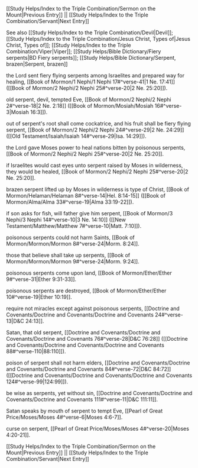 [[Study Helps/Index to the Triple Combination/Sermon on the Mount|Previous Entry]]  ||  [[Study Helps/Index to the Triple Combination/Servant|Next Entry]]

 See also [[Study Helps/Index to the Triple Combination/Devil|Devil]]; [[Study Helps/Index to the Triple Combination/Jesus Christ, Types of|Jesus Christ, Types of]]; [[Study Helps/Index to the Triple Combination/Viper|Viper]]; [[Study Helps/Bible Dictionary/Fiery serpents|BD Fiery serpents]]; [[Study Helps/Bible Dictionary/Serpent, brazen|Serpent, brazen]]

 the Lord sent fiery flying serpents among Israelites and prepared way for healing, [[Book of Mormon/1 Nephi/1 Nephi 17#^verse-41|1 Ne. 17:41]] ([[Book of Mormon/2 Nephi/2 Nephi 25#^verse-20|2 Ne. 25:20]]).

 old serpent, devil, tempted Eve, [[Book of Mormon/2 Nephi/2 Nephi 2#^verse-18|2 Ne. 2:18]] ([[Book of Mormon/Mosiah/Mosiah 16#^verse-3|Mosiah 16:3]]).

 out of serpent's root shall come cockatrice, and his fruit shall be fiery flying serpent, [[Book of Mormon/2 Nephi/2 Nephi 24#^verse-29|2 Ne. 24:29]] ([[Old Testament/Isaiah/Isaiah 14#^verse-29|Isa. 14:29]]).

 the Lord gave Moses power to heal nations bitten by poisonous serpents, [[Book of Mormon/2 Nephi/2 Nephi 25#^verse-20|2 Ne. 25:20]].

 if Israelites would cast eyes unto serpent raised by Moses in wilderness, they would be healed, [[Book of Mormon/2 Nephi/2 Nephi 25#^verse-20|2 Ne. 25:20]].

 brazen serpent lifted up by Moses in wilderness is type of Christ, [[Book of Mormon/Helaman/Helaman 8#^verse-14|Hel. 8:14-15]] ([[Book of Mormon/Alma/Alma 33#^verse-19|Alma 33:19-22]]).

 if son asks for fish, will father give him serpent, [[Book of Mormon/3 Nephi/3 Nephi 14#^verse-10|3 Ne. 14:10]] ([[New Testament/Matthew/Matthew 7#^verse-10|Matt. 7:10]]).

 poisonous serpents could not harm Saints, [[Book of Mormon/Mormon/Mormon 8#^verse-24|Morm. 8:24]].

 those that believe shall take up serpents, [[Book of Mormon/Mormon/Mormon 9#^verse-24|Morm. 9:24]].

 poisonous serpents come upon land, [[Book of Mormon/Ether/Ether 9#^verse-31|Ether 9:31-33]].

 poisonous serpents are destroyed, [[Book of Mormon/Ether/Ether 10#^verse-19|Ether 10:19]].

 require not miracles except against poisonous serpents, [[Doctrine and Covenants/Doctrine and Covenants/Doctrine and Covenants 24#^verse-13|D&C 24:13]].

 Satan, that old serpent, [[Doctrine and Covenants/Doctrine and Covenants/Doctrine and Covenants 76#^verse-28|D&C 76:28]] ([[Doctrine and Covenants/Doctrine and Covenants/Doctrine and Covenants 88#^verse-110|88:110]]).

 poison of serpent shall not harm elders, [[Doctrine and Covenants/Doctrine and Covenants/Doctrine and Covenants 84#^verse-72|D&C 84:72]] ([[Doctrine and Covenants/Doctrine and Covenants/Doctrine and Covenants 124#^verse-99|124:99]]).

 be wise as serpents, yet without sin, [[Doctrine and Covenants/Doctrine and Covenants/Doctrine and Covenants 111#^verse-11|D&C 111:11]].

 Satan speaks by mouth of serpent to tempt Eve, [[Pearl of Great Price/Moses/Moses 4#^verse-6|Moses 4:6-7]].

 curse on serpent, [[Pearl of Great Price/Moses/Moses 4#^verse-20|Moses 4:20-21]].

[[Study Helps/Index to the Triple Combination/Sermon on the Mount|Previous Entry]]  ||  [[Study Helps/Index to the Triple Combination/Servant|Next Entry]]